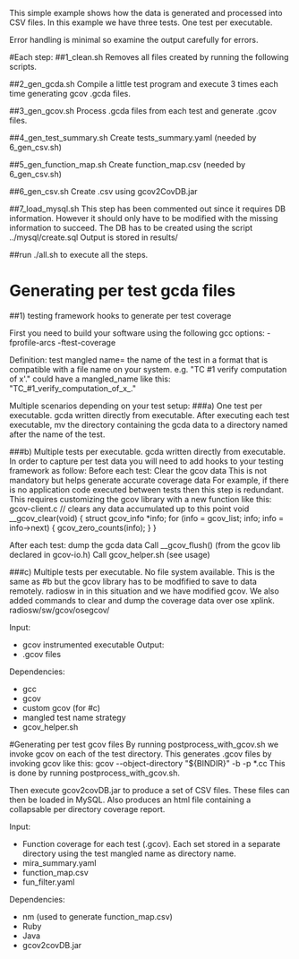 
This simple example shows how the data is generated and processed into CSV files.
In this example we have three tests. One test per executable.

Error handling is minimal so examine the output carefully for errors.


#Each step:
##1_clean.sh
 Removes all files created by running the following scripts.

##2_gen_gcda.sh
 Compile a little test program and execute 3 times each time generating gcov .gcda files.

##3_gen_gcov.sh
 Process .gcda files from each test and generate .gcov files.

##4_gen_test_summary.sh
 Create tests_summary.yaml (needed by 6_gen_csv.sh)

##5_gen_function_map.sh
 Create function_map.csv (needed by 6_gen_csv.sh)

##6_gen_csv.sh
 Create .csv using gcov2CovDB.jar

##7_load_mysql.sh
This step has been commented out since it requires DB information. 
However it should only have to be modified with the missing information to succeed.
The DB has to be created using the script ../mysql/create.sql
Output is stored in results/


##run ./all.sh to execute all the steps.


# Generating per test gcda files
##1) testing framework hooks to generate per test coverage

First you need to build your software using the following gcc options:
  -fprofile-arcs -ftest-coverage

Definition: test mangled name= the name of the test in a format that is compatible with a file name on your system. e.g. "TC #1 verify computation of x'." could have a mangled_name like this: "TC_#1_verify_computation_of_x_."

Multiple scenarios depending on your test setup:
###a) One test per executable. gcda written directly from executable.
After executing each test executable, mv the directory containing the gcda data to a directory named after the name of the test.

###b) Multiple tests per executable. gcda written directly from executable.
In order to capture per test data you will need to add hooks to your testing framework as follow:
Before each test: Clear the gcov data
    This is not mandatory but helps generate accurate coverage data
    For example, if there is no application code executed between tests then this step is redundant.
    This requires customizing the gcov library with a new function like this:
    gcov-client.c
    // clears any data accumulated up to this point
    void __gcov_clear(void)
    {
        struct gcov_info *info;
        for (info = gcov_list; info; info = info->next)
        {
            gcov_zero_counts(info);
        }
    }

After each test: dump the gcda data
  Call __gcov_flush()  (from the gcov lib declared in gcov-io.h)
  Call gcov_helper.sh (see usage)

###c) Multiple tests per executable. No file system available.
This is the same as #b but the gcov library has to be modfified to  save to data remotely.
radiosw in in this situation and we have modified gcov.
We also added commands to clear and dump the coverage data over ose xplink.
radiosw/sw/gcov/osegcov/

Input:
- gcov instrumented executable
Output:
- .gcov files

Dependencies:
- gcc
- gcov
- custom gcov (for #c)
- mangled test name strategy
- gcov_helper.sh


#Generating per test gcov files
By running postprocess_with_gcov.sh we invoke gcov on each of the test directory.
This generates .gcov files by invoking gcov like this:
  gcov --object-directory "${BINDIR}" -b -p *.cc
This is done by running postprocess_with_gcov.sh.

Then execute gcov2covDB.jar to produce a set of CSV files.
These files can then be loaded in MySQL.
Also produces an html file containing a collapsable per directory coverage report.

Input:
- Function coverage for each test (.gcov). Each set stored in a separate directory using the test mangled name as directory name.
- mira_summary.yaml
- function_map.csv
- fun_filter.yaml

Dependencies:
- nm  (used to generate function_map.csv)
- Ruby
- Java
- gcov2covDB.jar




